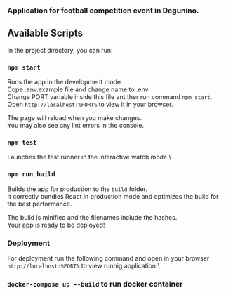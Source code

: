### Application for football competition event in Degunino.

## Available Scripts

In the project directory, you can run:

### `npm start`

Runs the app in the development mode.\
Cope .env.example file and change name to .env.\
Change PORT variable inside this file ant ther run command `npm start`.\
Open `http://localhost:%PORT%` to view it in your browser.

The page will reload when you make changes.\
You may also see any lint errors in the console.

### `npm test`

Launches the test runner in the interactive watch mode.\

### `npm run build`

Builds the app for production to the `build` folder.\
It correctly bundles React in production mode and optimizes the build for the best performance.

The build is minified and the filenames include the hashes.\
Your app is ready to be deployed!

### Deployment

For deployment run the following command and open in your browser `http://localhost:%PORT%` to view runnig application.\

### `docker-compose up --build` to run docker container 
